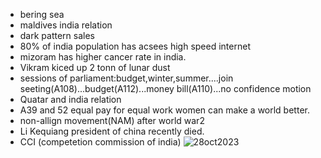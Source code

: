 * bering sea
* maldives india relation
* dark pattern sales
* 80% of india population has acsees high speed internet
* mizoram has higher cancer rate in india.
* Vikram kiced up 2 tonn  of lunar dust
* sessions of parliament:budget,winter,summer....join seeting(A108)...budget(A112)...money bill(A110)...no confidence motion
* Quatar and india relation
* A39 and 52 equal pay for equal work women can make a world better.
* non-allign movement(NAM) after world war2
* Li Kequiang president of china recently died.
* CCI (competetion commission of india)
 ![28oct2023](https://github.com/Beyound3d/Current-affairs/assets/129869652/8cefd4d1-4077-4122-a051-edae68187996)
